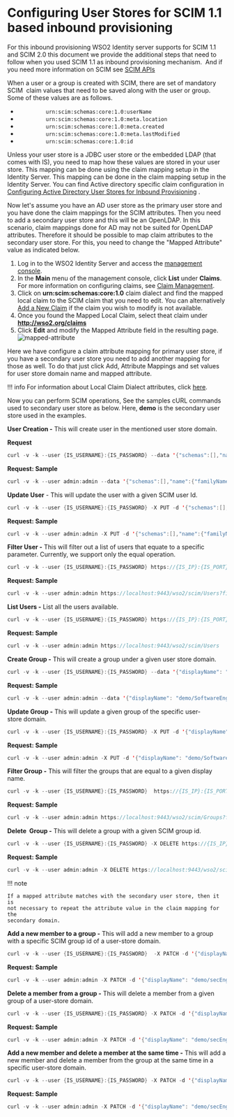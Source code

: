 # Configuring User Stores for SCIM 1.1 based inbound provisioning

For this inbound provisioning WSO2 Identity server supports for SCIM 1.1
and SCIM 2.0 this document we provide the additional steps that need to
follow when you used SCIM 1.1 as inbound provisioning mechanism.  And if
you need more information on SCIM see [SCIM
APIs](../../develop/scim-1.1-apis)

When a user or a group is created with SCIM, there are set of mandatory
SCIM  claim values that need to be saved along with the user or group.
Some of these values are as follows.

-   `          urn:scim:schemas:core:1.0:userName         `
-   `          urn:scim:schemas:core:1.0:meta.location         `
-   `          urn:scim:schemas:core:1.0:meta.created         `
-   `          urn:scim:schemas:core:1.0:meta.lastModified         `
-   `          urn:scim:schemas:core:1.0:id         `

Unless your user store is a JDBC user store or the embedded LDAP (that
comes with IS), you need to map how these values are stored in your user
store. This mapping can be done using the claim mapping setup in the
Identity Server. This mapping can be done in the claim mapping setup in
the Identity Server. You can find Active directory specific claim
configuration in [Configuring Active Directory User Stores for Inbound
Provisioning](../../using-wso2-identity-server/configuring-active-directory-user-stores-for-inbound-provisioning)
.

Now let's assume you have an AD user store as the primary user store and
you have done the claim mappings for the SCIM attributes. Then you need
to add a secondary user store and this will be an OpenLDAP. In this
scenario, claim mappings done for AD may not be suited for OpenLDAP
attributes. Therefore it should be possible to map claim attributes to
the secondary user store. For this, you need to change the "Mapped
Attribute" value as indicated below.

1.  Log in to the WSO2 Identity Server and access the [management
    console](../../setup/getting-started-with-the-management-console).
2.  In the **Main** menu of the management console, click **List** under
    **Claims**. For more information on configuring claims, see [Claim
    Management](../../using-wso2-identity-server/claim-management).
3.  Click on **urn:scim:schemas:core:1.0** claim dialect and find the
    mapped local claim to the SCIM claim that you need to edit. You can
    alternatively [Add a New Claim](../../using-wso2-identity-server/adding-claim-mapping) if the claim
    you wish to modify is not available.
4.  Once you found the Mapped Local Claim, select theat claim under
    **http://wso2.org/claims**
5.  Click **Edit** and modify the Mapped Attribute field in the
    resulting page.  
    ![mapped-attribute](../../assets/img/using-wso2-identity-server/mapped-attribute.png) 

Here we have configure a claim attribute mapping for primary user store,
if you have a secondary user store you need to add another mapping for
those as well. To do that just click Add, Attribute Mappings and set
values for user store domain name and mapped attribute.

!!! info 
    For information about Local Claim Dialect attributes, click
    [here](../../using-wso2-identity-server/adding-claim-mapping).

Now you can perform SCIM operations, See the samples cURL commands used
to secondary user store as below. Here, **demo** is the secondary user
store used in the examples.

**User Creation -** This will create user in the mentioned user store
domain.

**Request**

``` java
curl -v -k --user {IS_USERNAME}:{IS_PASSWORD} --data '{"schemas":[],"name":{"familyName":"{LAST_NAME","givenName":"{FIRST_NAME"},"userName":"{SECONDARY_USER_STORE}/{USERNAME}","password":"{PASSWORD}","emails":"{EMAILS}' --header "Content-Type:application/json" https://{IS_IP}:{IS_PORT}/wso2/scim/Users
```

**Request: Sample**

``` java
curl -v -k --user admin:admin --data '{"schemas":[],"name":{"familyName":"gunasinghe","givenName":"hasinitg"},"userName":"demo/hasinitg","password":"hasinitg","emails":[{"primary":true,"value":"hasini_home.com","type":"home"},{"value":"hasini_work.com","type":"work"}]}' --header "Content-Type:application/json" https://localhost:9443/wso2/scim/Users
```

**Update User** - This will update the user with a given SCIM user Id.

``` java
curl -v -k --user {IS_USERNAME}:{IS_PASSWORD} -X PUT -d '{"schemas":[],"name":{"familyName":"{LAST_NAME","givenName":"{FIRST_NAME"},"userName":"{SECONDARY_USER_STORE}/{USERNAME}","password":"{PASSWORD}","emails":"{NEW_EMAILS}' --header "Content-Type:application/json" https://{IS_IP}:{IS_PORT}/wso2/scim/Users/{SCIM_USER_ID}
```

**Request: Sample**

``` java
curl -v -k --user admin:admin -X PUT -d '{"schemas":[],"name":{"familyName":"gunasinghe","givenName":"hasinitg"},"userName":"demo/hasinitg","emails":[{"value":"hasini@wso2.com","type":"work"},{"value":"hasi7786@gmail.com","type":"home"}]}' --header "Content-Type:application/json" https://localhost:9443/wso2/scim/Users/c5f05468-ce9e-445f-9dbc-4d719926bc30
```

**Filter User -** This will filter out a list of users that equate to a
specific parameter. Currently, we support only the equal operation.

``` java
curl -v -k --user {IS_USERNAME}:{IS_PASSWORD} https://{IS_IP}:{IS_PORT}/wso2/scim/Users?filter={PARAMETER}+Eq+%22{PARAMETER_VALUE}%22
```

**Request: Sample**

``` java
curl -v -k --user admin:admin https://localhost:9443/wso2/scim/Users?filter=userName+Eq+%22demo/hasinitg%22
```

**List Users -** List all the users available.

``` java
curl -v -k --user {IS_USERNAME}:{IS_PASSWORD} https://{IS_IP}:{IS_PORT}/wso2/scim/Users
```

**Request: Sample**

``` java
curl -v -k --user admin:admin https://localhost:9443/wso2/scim/Users
```

**Create Group -** This will create a group under a given user store
domain.

``` java
curl -v -k --user {IS_USERNAME}:{IS_PASSWORD} --data '{"displayName": "{USERSTORE_DOMAIN}/{GROUP_NAME}","members": [{MEMEBERS_OF_THE_USERSTORE_DOMAIN}]}' --header "Content-Type:application/json" https://{IS_IP}:{IS_PORT}/wso2/scim/Groups
```

**Request: Sample**

``` java
curl -v -k --user admin:admin --data '{"displayName": "demo/SoftwareEngineer","members": [{"value":"c5f05468-ce9e-445f-9dbc-4d719926bc30","display": "demo/hasinitg"}]}' --header "Content-Type:application/json" https://localhost:9443/wso2/scim/Groups
```

**Update Group -** This will update a given group of the specific
user-store domain.

``` java
curl -v -k --user {IS_USERNAME}:{IS_PASSWORD} -X PUT -d '{"displayName": "{USERSTORE_DOMAIN}/{GROUP_NAME}","members": [{MEMBERS}}}' --header "Content-Type:application/json" https://{IS_IP}:{IS_PORT}/wso2/scim/Groups/{SCIM_GROUP_ID}
```

**Request: Sample**

``` java
curl -v -k --user admin:admin -X PUT -d '{"displayName": "demo/SoftwareEngineer","members": [{"value":"c5f05468-ce9e-445f-9dbc-4d719926bc30","display": "demo/hasinitg"}, {"value":"p09okhyt-5e68-4594-8mkj-356ade12we34","display": "testUser"}]}' --header "Content-Type:application/json" https://localhost:9443/wso2/scim/Groups/574dd322-adf5-4dee-8b03-27130fb5cece
```

**Filter Group -** This will filter the groups that are equal to a given
display name.

``` java
curl -v -k --user {IS_USERNAME}:{IS_PASSWORD}  https://{IS_IP}:{IS_PORT}/wso2/scim/Groups?filter={PARAMETER}Eq{VALUE_TO_BE_EQUAL}
```

**Request: Sample**

``` java
curl -v -k --user admin:admin https://localhost:9443/wso2/scim/Groups?filter=displayNameEqdemo/SoftwareEngineer
```

**Delete  Group -** This will delete a group with a given SCIM group id.

``` java
curl -v -k --user {IS_USERNAME}:{IS_PASSWORD} -X DELETE https://{IS_IP}:{IS_PORT}/wso2/scim/Groups/{SCIM_GROUP_ID} -H "Accept: application/json"
```

**Request: Sample**

``` java
curl -v -k --user admin:admin -X DELETE https://localhost:9443/wso2/scim/Groups/574dd322-adf5-4dee-8b03-27130fb5cece -H "Accept: application/json"
```

!!! note
    
    If a mapped attribute matches with the secondary user store, then it is
    not necessary to repeat the attribute value in the claim mapping for the
    secondary domain.
    

**Add a new member to a group -** This will add a new member to a group
with a specific SCIM group id of a user-store domain.

``` java
curl -v -k --user {IS_USERNAME}:{IS_PASSWORD}  -X PATCH -d '{"displayName": "{USERSTORE_DOMAIN}/{GROUP_NAME}","members": [{NEW_MEMBER_TO_ADD}]}' --header "Content-Type:application/json" https://{IS_IP}:{IS_PORT}/wso2/scim/Groups/{SCIM_GROUP_ID}
```

**Request: Sample**

``` java
curl -v -k --user admin:admin -X PATCH -d '{"displayName": "demo/secEngineer","members": [{"value":"4a0fcb2b-efff-4dc2-ad2d-a25f0a814bd3","display": "demo/secUser1"}]}' --header "Content-Type:application/json" https://{IS_IP}:{IS_PORT}/wso2/scim/Groups/574dd322-adf5-4dee-8b03-27130fb5cece
```

**Delete a member from a group -** This will delete a member from a
given group of a user-store domain.

``` java
curl -v -k --user {IS_USERNAME}:{IS_PASSWORD} -X PATCH -d '{"displayName": "{USERSTORE_DOMAIN}/{GROUP_NAME}","members": [{MEMBER_TO_DELETE}]}' --header "Content-Type:application/json" https://localhost:9443/wso2/scim/Groups/{SCIM_GROUP_ID}
```

**Request: Sample**

``` java
curl -v -k --user admin:admin -X PATCH -d '{"displayName": "demo/secEngineer","members": [{"value":"4a0fcb2b-efff-4dc2-ad2d-a25f0a814bd3","display": "demo/secuser1","operation":"delete"}]}' --header "Content-Type:application/json" https://localhost:9443/wso2/scim/Groups/574dd322-adf5-4dee-8b03-27130fb5cece
```

**Add a new member and delete a member at the same time -** This will
add a new member and delete a member from the group at the same time in
a specific user-store domain.

``` java
curl -v -k --user {IS_USERNAME}:{IS_PASSWORD} -X PATCH -d '{"displayName": "{USERSTORE_DOMAIN}/{GROUP_NAME}","members": [{MEMBER},{"value":"{SCIM_USER_ID","display": "{USER_DISPLAY_NAME","operation":"delete"}]}' --header "Content-Type:application/json" https://localhost:9443/wso2/scim/Groups/{SCIM_GROUP_ID}
```

**Request: Sample**

``` java
curl -v -k --user admin:admin -X PATCH -d '{"displayName": "demo/secEngineer","members": [{"value":"4a0fcb2b-efff-4dc2-ad2d-a25f0a814bd3","display": "demo/secuser1"},{"value":"b2f5182d-ebfc-4b74-b0db-537e8dba38c3","display": "US2/secuser5","operation":"delete"}]}' --header "Content-Type:application/json" https://localhost:9443/wso2/scim/Groups/574dd322-adf5-4dee-8b03-27130fb5cece
```
